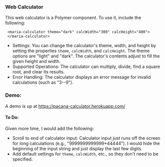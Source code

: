 ### Web Calculator

This web calculator is a Polymer component. To use it, include the following:
```
 <maria-calculator theme="dark" calcWidth="300" calcHeight="400">
 </maria-calculator>
```
* Settings: You can change the calculator's theme, width, and height by setting the properties `theme`, `calcWidth`, and `calcHeight`. The theme options are "light" and "dark". The calculator's contents adjust to fill the given height and width.
* Supported Operations: The calculator can multiply, divide, find a square root, and clear its results.
* Error Handling: The calculator displays an error message for invalid calculations (such as "3--9").

### Demo:

A demo is up at https://pacana-calculator.herokuapp.com/

#### To Do:
Given more time, I would add the following:
* Scroll to end of calculator input: Calculator input just runs off the screen for long calculations (e.g., "9999999999999*44444"). I would hide the beginning of the input string and just display the last few digits.
* Add default settings for `theme`, `calcWidth`, etc., so they don't need to be specified.
